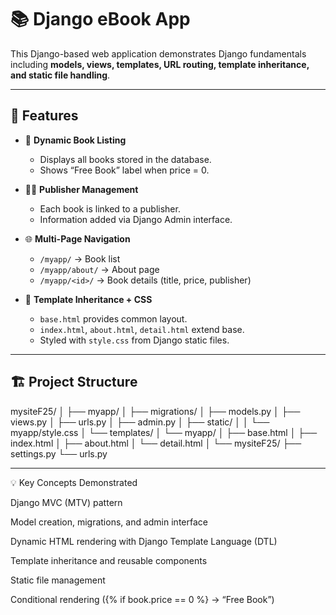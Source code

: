 # 📚 Django eBook App

This Django-based web application demonstrates Django fundamentals including **models, views, templates, URL routing, template inheritance, and static file handling**.

---

## 🚀 Features

- 📘 **Dynamic Book Listing**
  - Displays all books stored in the database.
  - Shows “Free Book” label when price = 0.

- 🧑‍💼 **Publisher Management**
  - Each book is linked to a publisher.
  - Information added via Django Admin interface.

- 🌐 **Multi-Page Navigation**
  - `/myapp/` → Book list  
  - `/myapp/about/` → About page  
  - `/myapp/<id>/` → Book details (title, price, publisher)

- 🎨 **Template Inheritance + CSS**
  - `base.html` provides common layout.
  - `index.html`, `about.html`, `detail.html` extend base.
  - Styled with `style.css` from Django static files.

---

## 🏗️ Project Structure
mysiteF25/
│
├── myapp/
│ ├── migrations/
│ ├── models.py
│ ├── views.py
│ ├── urls.py
│ ├── admin.py
│ ├── static/
│ │ └── myapp/style.css
│ └── templates/
│ └── myapp/
│ ├── base.html
│ ├── index.html
│ ├── about.html
│ └── detail.html
│
└── mysiteF25/
├── settings.py
└── urls.py


---

💡 Key Concepts Demonstrated

Django MVC (MTV) pattern

Model creation, migrations, and admin interface

Dynamic HTML rendering with Django Template Language (DTL)

Template inheritance and reusable components

Static file management

Conditional rendering ({% if book.price == 0 %} → “Free Book”)
